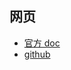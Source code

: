 
## 网页

- [官方 doc](https://greenlet.readthedocs.io/en/latest/#)
- [github](https://github.com/python-greenlet/greenlet)

